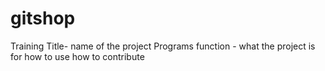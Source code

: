 # gitshop
Training
Title- name of the project
Programs
function -  what the project is for
how to use
how to contribute
